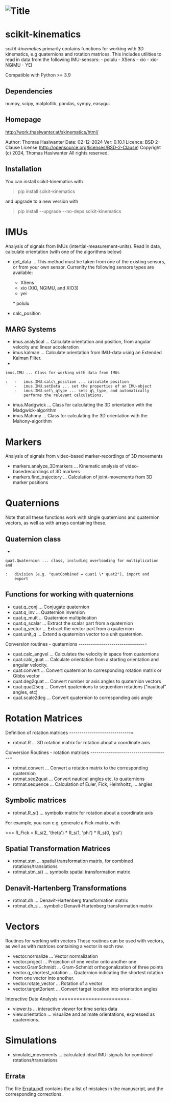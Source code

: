![Title](docs/Images/skinematics.png)
===
scikit-kinematics
===

*scikit-kinematics* primarily contains functions for working with 3D
kinematics, e.g quaternions and rotation matrices. This includes
utilities to read in data from the following IMU-sensors: - polulu -
XSens - xio - xio-NGIMU - YEI

Compatible with Python &gt;= 3.9

Dependencies
------------

numpy, scipy, matplotlib, pandas, sympy, easygui

Homepage
--------

<http://work.thaslwanter.at/skinematics/html/>

Author: Thomas Haslwanter Date: 02-12-2024 Ver: 0.10.1 Licence: BSD
2-Clause License (<http://opensource.org/licenses/BSD-2-Clause>)
Copyright (c) 2024, Thomas Haslwanter All rights reserved.

Installation
------------

You can install scikit-kinematics with

> pip install scikit-kinematics

and upgrade to a new version with

> pip install --upgrade --no-deps scikit-kinematics

IMUs
====

Analysis of signals from IMUs (intertial-measurement-units). Read in
data, calculate orientation (with one of the algorithms below)

-   get\_data ... This method must be taken from one of the existing
    sensors, or from your own sensor. Currenlty the following sensors
    types are available:
    -   XSens
    -   xio (XIO, NGIMU, and XIO3)
    -   yei

    \* polulu
-   calc\_position

MARG Systems
------------

-   imus.analytical ... Calculate orientation and position, from angular
    velocity and linear acceleration
-   imus.kalman ... Calculate orientation from IMU-data using an
    Extended Kalman Filter.
-   

    imus.IMU ... Class for working with data from IMUs

    :   -   imus.IMU.calc\_position ... calculate position
        -   imus.IMU.setData ... set the properties of an IMU-object
        -   imus.IMU.set\_qtype ... sets q\_type, and automatically
            performs the relevant calculations.

-   imus.Madgwick ... Class for calculating the 3D orientation with the
    Madgwick-algorithm
-   imus.Mahony ... Class for calculating the 3D orientation with the
    Mahony-algorithm

Markers
=======

Analysis of signals from video-based marker-recordings of 3D movements

-   markers.analyze\_3Dmarkers ... Kinematic analysis of
    video-basedrecordings of 3D markers
-   markers.find\_trajectory ... Calculation of joint-movements from 3D
    marker positions

Quaternions
===========

Note that all these functions work with single quaternions and
quaternion vectors, as well as with arrays containing these.

Quaternion class
----------------

-   

    quat.Quaternion ... class, including overloading for multiplication and

    :   division (e.g. "quatCombined = quat1 \* quat2"), import and
        export

Functions for working with quaternions
--------------------------------------

-   quat.q\_conj ... Conjugate quaternion
-   quat.q\_inv ... Quaternion inversion
-   quat.q\_mult ... Quaternion multiplication
-   quat.q\_scalar ... Extract the scalar part from a quaternion
-   quat.q\_vector ... Extract the vector part from a quaternion
-   quat.unit\_q ... Extend a quaternion vector to a unit quaternion.

Conversion routines - quaternions
--------------------------------=

-   quat.calc\_angvel ... Calculates the velocity in space from
    quaternions
-   quat.calc\_quat ... Calculate orientation from a starting
    orientation and angular velocity.
-   quat.convert ... Convert quaternion to corresponding rotation matrix
    or Gibbs vector
-   quat.deg2quat ... Convert number or axis angles to quaternion
    vectors
-   quat.quat2seq ... Convert quaternions to sequention rotations
    ("nautical" angles, etc)
-   quat.scale2deg ... Convert quaternion to corresponding axis angle

Rotation Matrices
=================

Definition of rotation matrices
------------------------------=

-   rotmat.R ... 3D rotation matrix for rotation about a coordinate axis

Conversion Routines - rotation matrices
--------------------------------------=

-   rotmat.convert ... Convert a rotation matrix to the corresponding
    quaternion
-   rotmat.seq2quat ... Convert nautical angles etc. to quaternions
-   rotmat.sequence ... Calculation of Euler, Fick, Helmholtz, ...
    angles

Symbolic matrices
-----------------

-   rotmat.R\_s() ... symbolix matrix for rotation about a coordinate
    axis

For example, you can e.g. generate a Fick-matrix, with

&gt;&gt;&gt; R\_Fick = R\_s(2, 'theta') \* R\_s(1, 'phi') \* R\_s(0,
'psi')

Spatial Transformation Matrices
-------------------------------

-   rotmat.stm ... spatial transformation matrix, for combined
    rotations/translations
-   rotmat.stm\_s() ... symbolix spatial transformation matrix

Denavit-Hartenberg Transformations
----------------------------------

-   rotmat.dh ... Denavit-Hartenberg transformation matrix
-   rotmat.dh\_s ... symbolic Denavit-Hartenberg transformation matrix

Vectors
=======

Routines for working with vectors These routines can be used with
vectors, as well as with matrices containing a vector in each row.

-   vector.normalize ... Vector normalization
-   vector.project ... Projection of one vector onto another one
-   vector.GramSchmidt ... Gram-Schmidt orthogonalization of three
    points
-   vector.q\_shortest\_rotation ... Quaternion indicating the shortest
    rotation from one vector into another.
-   vector.rotate\_vector ... Rotation of a vector
-   vector.target2orient ... Convert target location into orientation
    angles

Interactive Data Analysis
========================-

-   viewer.ts ... interactive viewer for time series data
-   view.orientation ... visualize and animate orientations, expressed
    as quaternions.

Simulations
===========

- simulate_movements ... calculated ideal IMU-signals for combined rotations/translations

## Errata
The file [Errata.pdf](Errata.pdf) contains the a list of mistakes in the manuscript, and
the corresponding corrections.
